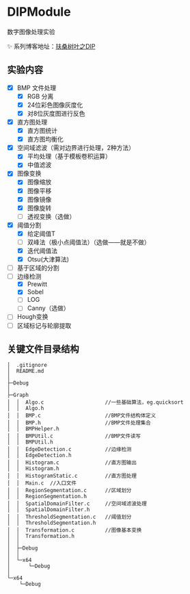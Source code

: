 # DIPModule

数字图像处理实验

:sparkles: 系列博客地址：[扶桑树叶之DIP](http://blog.scarboroughcoral.top/tags/DIP/)


## 实验内容

- [x] BMP 文件处理
  - [x] RGB 分离
  - [x] 24位彩色图像灰度化
  - [x] 对8位灰度图进行反色
- [x] 直方图处理
  - [x] 直方图统计
  - [x] 直方图均衡化
- [x] 空间域滤波（需对边界进行处理，2种方法）
  - [x] 平均处理（基于模板卷积运算）
  - [x] 中值滤波
- [x] 图像变换
  - [x] 图像缩放
  - [x] 图像平移
  - [x] 图像镜像
  - [x] 图像旋转
  - [ ] 透视变换（选做）
- [x] 阈值分割
  - [x]  给定阈值T
  - [ ] 双峰法（极小点阈值法）（选做——就是不做）
  - [x]  迭代阈值法
  - [x]  Otsu(大津算法)
- [ ] 基于区域的分割
- [ ] 边缘检测
  - [x] Prewitt
  - [x] Sobel
  - [ ] LOG
  - [ ] Canny（选做）
- [ ] Hough变换
- [ ] 区域标记与轮廓提取

## 关键文件目录结构

```
│  .gitignore
│  README.md
│
├─Debug
│
├─Graph
│  │  Algo.c                    //一些基础算法，eg.quicksort
│  │  Algo.h
│  │  BMP.c                     //BMP文件结构体定义
│  │  BMP.h                     //BMP文件处理集合
│  │  BMPHelper.h
│  │  BMPUtil.c                 //BMP文件读写
│  │  BMPUtil.h
│  │  EdgeDetection.c           //边缘检测
│  │  EdgeDetection.h
│  │  Histogram.c               //直方图输出
│  │  Histogram.h
│  │  HistogramStatic.c         //直方图处理
│  │  Main.c  //入口文件
│  │  RegionSegmentation.c      //区域划分
│  │  RegionSegmentation.h
│  │  SpatialDomainFilter.c     //空间域滤波处理
│  │  SpatialDomainFilter.h
│  │  ThresholdSegmentation.c   //阈值划分
│  │  ThresholdSegmentation.h
│  │  Transformation.c          //图像基本变换
│  │  Transformation.h
│  │
│  ├─Debug
│  │
│  └─x64
│      └─Debug
│
└─x64
    └─Debug
```
